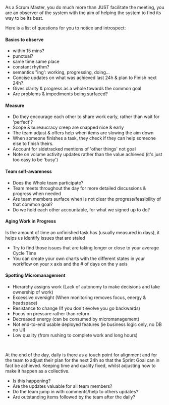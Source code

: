 
As a Scrum Master, you do much more than JUST facilitate the meeting, you are an observer of the system with the aim of helping the system to find its way to be its best. 

Here is a list of questions for you to notice and introspect:
#### Basics to observe
* within 15 mins?
* punctual?
* same time same place
* constant rhythm?
* semantics "ing': working, progressing, doing...
* Concise updates on what was achieved last 24h & plan to Finish next 24h?
* Gives clarity & progress as a whole towards the common goal
* Are problems & impediments being surfaced?

#### Measure
* Do they encourage each other to share work early, rather than wait for 'perfect'?
* Scope & bureaucracy creep are snapped nice & early
* The team adjust & offers help when items are slowing the aim down
* When someone finishes a task, they check if they can help someone else to finish theirs.
* Account for sidetracked mentions of 'other things' not goal
* Note on volume activity updates rather than the value achieved (it's just too easy to be 'busy')

#### Team self-awareness
* Does the Whole team participate?
* Team meets throughout the day for more detailed discussions & progress when needed
* Are team members surface when is not clear the progress/feasibility of that common goal?
* Do we hold each other accountable, for what we signed up to do?

#### Aging Work in Progress
Is the amount of time an unfinished task has (usually measured in days), it helps us identify issues that are staled
* Try to find those issues that are taking longer or close to your average Cycle Time
* You can create your own charts with the different states in your workflow on your x axis and the # of days on the y axis

#### Spotting Micromanagement
* Hierarchy assigns work (Lack of autonomy to make decisions and take ownership of work)
* Excessive oversight (When monitoring removes focus, energy & headspace)
* Resistance to change (If you don't evolve you go backwards)
* Focus on pressure rather than return
* Decreased energy (can be consumed by micromanagement)
* Not end-to-end usable deployed features (ie business logic only, no DB no UI)
* Low quality (from rushing to complete work and long hours)
</br>

At the end of the day, daily is there as a touch point for alignment and for the team to adjust their plan for the next 24h so that the Sprint Goal can in fact be achieved. Keeping time and quality fixed, whilst adjusting how to make it happen as a collective.
* Is this happening?
* Are the updates valuable for all team members?
* Do the team jump in with comments/help to others updates?
* Are outstanding items followed by the team after the daily?
